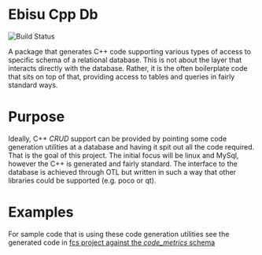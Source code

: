 # Ebisu Cpp Db

![Build Status](https://travis-ci.org/patefacio/ebisu_cpp_db.svg)

A package that generates C++ code supporting various types of access to specific schema of a relational database. This is not about the layer that interacts directly with the database. Rather, it is the often boilerplate code that sits on top of that, providing access to tables and queries in fairly standard ways.

# Purpose

Ideally, C++ *CRUD* support can be provided by pointing some code generation utilities at a database and having it spit out all the code required. That is the goal of this project. The initial focus will be linux and MySql, however the C++ is generated and fairly standard. The interface to the database is achieved through OTL but written in such a way that other libraries could be supported (e.g. poco or qt).

# Examples

For sample code that is using these code generation utilities see the generated code in [fcs project against the *code_metrics* schema](https://github.com/patefacio/fcs/tree/master/cpp/fcs/orm/code_metrics)



